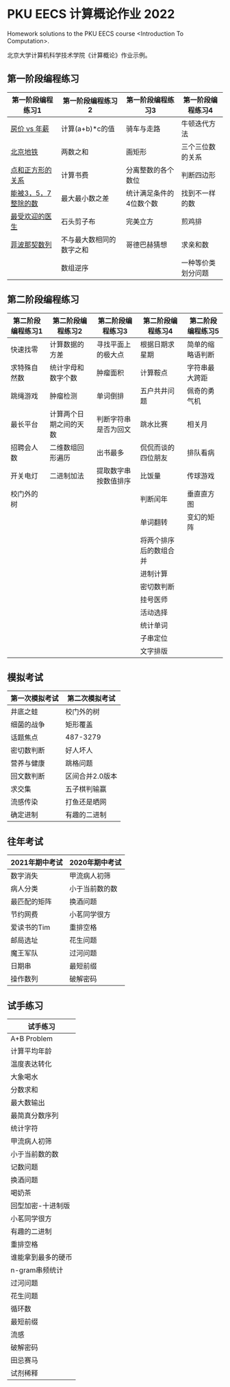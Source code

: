 # PKU EECS 计算概论作业 2022

Homework solutions to the PKU EECS course &lt;Introduction To Computation>.

北京大学计算机科学技术学院《计算概论》作业示例。

## 第一阶段编程练习

| 第一阶段编程练习1 | 第一阶段编程练习2 | 第一阶段编程练习3 | 第一阶段编程练习4 |
| - | - | - | - |
| [房价 vs 年薪](第一阶段编程练习1/%E6%88%BF%E4%BB%B7vs%E5%B9%B4%E8%96%AA.cpp) | 计算(a+b)*c的值 | 骑车与走路 | 牛顿迭代方法 |
| [北京地铁](第一阶段编程练习1/%E5%8C%97%E4%BA%AC%E5%9C%B0%E9%93%81.cpp) | 两数之和 | 画矩形 | 三个三位数的关系 |
| [点和正方形的关系](第一阶段编程练习1/%E7%82%B9%E5%92%8C%E6%AD%A3%E6%96%B9%E5%BD%A2%E7%9A%84%E5%85%B3%E7%B3%BB.cpp) | 计算书费 | 分离整数的各个数位 | 判断四边形 |
| [能被3，5，7整除的数](第一阶段编程练习1/%E8%83%BD%E8%A2%AB357%E6%95%B4%E9%99%A4%E7%9A%84%E6%95%B0.cpp) | 最大最小数之差 | 统计满足条件的4位数个数 | 找到不一样的数 |
| [最受欢迎的医生](第一阶段编程练习1/%E6%9C%80%E5%8F%97%E6%AC%A2%E8%BF%8E%E7%9A%84%E5%8C%BB%E7%94%9F.cpp) | 石头剪子布 | 完美立方 | 煎鸡排 |
| [菲波那契数列](第一阶段编程练习1/%E6%96%90%E6%B3%A2%E9%82%A3%E5%A5%91%E6%95%B0%E5%88%97.cpp) | 不与最大数相同的数字之和 | 哥德巴赫猜想 | 求亲和数 |
| | 数组逆序 | | 一种等价类划分问题 |

## 第二阶段编程练习

| 第二阶段编程练习1 | 第二阶段编程练习2 | 第二阶段编程练习3 | 第二阶段编程练习4 | 第二阶段编程练习5 |
| - | - | - | - | - |
| 快速找零 | 计算数据的方差 | 寻找平面上的极大点 | 根据日期求星期 | 简单的缩略语判断 |
| 求特殊自然数 | 统计字母和数字个数 | 肿瘤面积 | 计算鞍点 | 字符串最大跨距 |
| 跳绳游戏 | 肿瘤检测 | 单词倒排 | 五户共井问题 | 佩奇的勇气机 |
| 最长平台 | 计算两个日期之间的天数 | 判断字符串是否为回文 | 跳水比赛 | 相关月 |
| 招聘会人数 | 二维数组回形遍历 | 出书最多 | 侃侃而谈的四位朋友 | 排队看病 |
| 开关电灯 | 二进制加法 | 提取数字串按数值排序 | 比饭量 | 传球游戏 |
| 校门外的树 | | | 判断闰年 | 垂直直方图 |
| | | | 单词翻转 | 变幻的矩阵 |
| | | | 将两个排序后的数组合并 |
| | | | 进制计算 |
| | | | 密切数判断 |
| | | | 挂号医师 |
| | | | 活动选择 |
| | | | 统计单词 |
| | | | 子串定位 |
| | | | 文字排版 |

## 模拟考试

| 第一次模拟考试 | 第二次模拟考试 |
| - | - |
| 井底之蛙 | 校门外的树 |
| 细菌的战争 | 矩形覆盖 |
| 话题焦点 | 487-3279 |
| 密切数判断 | 好人坏人 |
| 营养与健康 | 跳格问题 |
| 回文数判断 | 区间合并2.0版本 |
| 求交集 | 五子棋判输赢 |
| 流感传染 | 打鱼还是晒网 |
| 确定进制 | 有趣的二进制 |

## 往年考试

| 2021年期中考试 | 2020年期中考试 |
| - | - |
| 数字消失 | 甲流病人初筛 |
| 病人分类 | 小于当前数的数 |
| 最匹配的矩阵 | 换酒问题 |
| 节约网费 | 小茗同学很方 |
| 爱读书的Tim | 重排空格 |
| 邮局选址 | 花生问题 |
| 魔王军队 | 过河问题 |
| 日期串 | 最短前缀 |
| 操作数列 | 破解密码 |

## 试手练习

| 试手练习 |
| - |
| A+B Problem |
| 计算平均年龄 |
| 温度表达转化 | 
| 大象喝水 |
| 分数求和 |
| 最大数输出 |
| 最简真分数序列 |
| 统计字符 |
| 甲流病人初筛 |
| 小于当前数的数 |
| 记数问题 |
| 换酒问题 |
| 喝奶茶 |
| 回型加密-十进制版 |
| 小茗同学很方 |
| 有趣的二进制 |
| 重排空格 |
| 谁能拿到最多的硬币 |
| n-gram串频统计 |
| 过河问题 |
| 花生问题 |
| 循环数 |
| 最短前缀 |
| 流感 |
| 破解密码 |
| 田忌赛马 |
| 试剂稀释